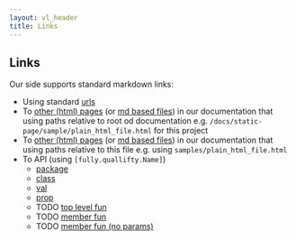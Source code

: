 ```yaml
---
layout: vl_header
title: Links
---
```


## Links

Our side supports standard markdown links:
 - Using standard [urls](https://pl.wikipedia.org/wiki/Uniform_Resource_Locator)
 - To [other (html) pages](/docs/static-page/samples/plain_html_file.html) (or [md based files](/docs/static-page/samples/plain_md_file.md)) in our documentation that using paths relative to root od documentation e.g. `/docs/static-page/sample/plain_html_file.html` for this project
 - To [other (html) pages](samples/plain_html_file.html) (or [md based files](samples/plain_md_file.md)) in our documentation that using paths relative to this file e.g. using `samples/plain_html_file.html`
 - To API (using `[fully.quallifty.Name]`)
    - [package](com.virtuslab.dokka.site)
    - [class](com.virtuslab.dokka.site#StaticSiteContext)
    - [val](com.virtuslab.dokka.site::apiPageDRI)   
    - [prop](com.virtuslab.dokka.site#AContentPage::content)
    - TODO [top level fun](com.virtuslab.dokka.site::loadTemplateFile(java.io.File))
    - TODO [member fun](com.virtuslab.dokka.site#TemplateFile::resolveMarkdown(com.virtuslab.dokka.site.RenderingContext))  
    - TODO [member fun (no params)](com.virtuslab.dokka.site#StaticSiteContext::resolveLinkToApi) 

